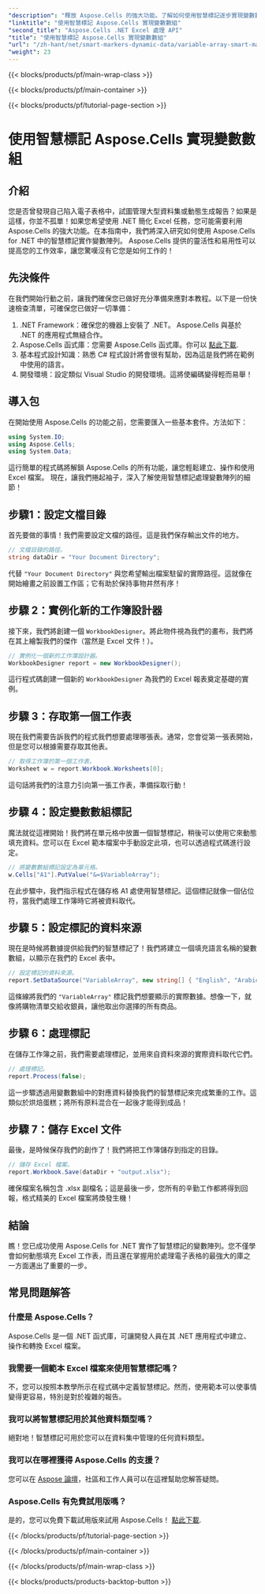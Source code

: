```yaml
---
"description": "釋放 Aspose.Cells 的強大功能。了解如何使用智慧標記逐步實現變數數組，以無縫產生 Excel 報表。"
"linktitle": "使用智慧標記 Aspose.Cells 實現變數數組"
"second_title": "Aspose.Cells .NET Excel 處理 API"
"title": "使用智慧標記 Aspose.Cells 實現變數數組"
"url": "/zh-hant/net/smart-markers-dynamic-data/variable-array-smart-markers/"
"weight": 23
---
```


{{< blocks/products/pf/main-wrap-class >}}

{{< blocks/products/pf/main-container >}}

{{< blocks/products/pf/tutorial-page-section >}}

# 使用智慧標記 Aspose.Cells 實現變數數組

## 介紹
您是否曾發現自己陷入電子表格中，試圖管理大型資料集或動態生成報告？如果是這樣，你並不孤單！如果您希望使用 .NET 簡化 Excel 任務，您可能需要利用 Aspose.Cells 的強大功能。在本指南中，我們將深入研究如何使用 Aspose.Cells for .NET 中的智慧標記實作變數陣列。 Aspose.Cells 提供的靈活性和易用性可以提高您的工作效率，讓您驚嘆沒有它您是如何工作的！
## 先決條件
在我們開始行動之前，讓我們確保您已做好充分準備來應對本教程。以下是一份快速檢查清單，可確保您已做好一切準備：
1. .NET Framework：確保您的機器上安裝了 .NET。 Aspose.Cells 與基於 .NET 的應用程式無縫合作。
2. Aspose.Cells 函式庫：您需要 Aspose.Cells 函式庫。你可以 [點此下載](https://releases。aspose.com/cells/net/).
3. 基本程式設計知識：熟悉 C# 程式設計將會很有幫助，因為這是我們將在範例中使用的語言。
4. 開發環境：設定類似 Visual Studio 的開發環境。這將使編碼變得輕而易舉！
## 導入包
在開始使用 Aspose.Cells 的功能之前，您需要匯入一些基本套件。方法如下：
```csharp
using System.IO;
using Aspose.Cells;
using System.Data;
```
這行簡單的程式碼將解鎖 Aspose.Cells 的所有功能，讓您輕鬆建立、操作和使用 Excel 檔案。
現在，讓我們捲起袖子，深入了解使用智慧標記處理變數陣列的細節！
## 步驟1：設定文檔目錄
首先要做的事情！我們需要設定文檔的路徑。這是我們保存輸出文件的地方。
```csharp
// 文檔目錄的路徑。
string dataDir = "Your Document Directory";
```
代替 `"Your Document Directory"` 與您希望輸出檔案駐留的實際路徑。這就像在開始繪畫之前設置工作區；它有助於保持事物井然有序！
## 步驟 2：實例化新的工作簿設計器
接下來，我們將創建一個 `WorkbookDesigner`。將此物件視為我們的畫布，我們將在其上繪製我們的傑作（當然是 Excel 文件！）。
```csharp
// 實例化一個新的工作簿設計器。
WorkbookDesigner report = new WorkbookDesigner();
```
這行程式碼創建一個新的 `WorkbookDesigner` 為我們的 Excel 報表奠定基礎的實例。
## 步驟 3：存取第一個工作表
現在我們需要告訴我們的程式我們想要處理哪張表。通常，您會從第一張表開始，但是您可以根據需要存取其他表。
```csharp
// 取得工作簿的第一個工作表。
Worksheet w = report.Workbook.Worksheets[0];
```
這句話將我們的注意力引向第一張工作表，準備採取行動！
## 步驟 4：設定變數數組標記
魔法就從這裡開始！我們將在單元格中放置一個智慧標記，稍後可以使用它來動態填充資料。您可以在 Excel 範本檔案中手動設定此項，也可以透過程式碼進行設定。
```csharp
// 將變數數組標記設定為單元格。
w.Cells["A1"].PutValue("&=$VariableArray");
```
在此步驟中，我們指示程式在儲存格 A1 處使用智慧標記。這個標記就像一個佔位符，當我們處理工作簿時它將被資料取代。
## 步驟 5：設定標記的資料來源
現在是時候將數據提供給我們的智慧標記了！我們將建立一個填充語言名稱的變數數組，以顯示在我們的 Excel 表中。
```csharp
// 設定標記的資料來源。
report.SetDataSource("VariableArray", new string[] { "English", "Arabic", "Hindi", "Urdu", "French" });
```
這條線將我們的 `"VariableArray"` 標記我們想要顯示的實際數據。想像一下，就像將購物清單交給收銀員，讓他取出你選擇的所有商品。
## 步驟 6：處理標記
在儲存工作簿之前，我們需要處理標記，並用來自資料來源的實際資料取代它們。
```csharp
// 處理標記。
report.Process(false);
```
這一步驟透過用變數數組中的對應資料替換我們的智慧標記來完成繁重的工作。這類似於烘焙蛋糕；將所有原料混合在一起後才能得到成品！
## 步驟 7：儲存 Excel 文件
最後，是時候保存我們的創作了！我們將把工作簿儲存到指定的目錄。
```csharp
// 儲存 Excel 檔案。
report.Workbook.Save(dataDir + "output.xlsx");
```
確保檔案名稱包含 .xlsx 副檔名；這是最後一步，您所有的辛勤工作都將得到回報，格式精美的 Excel 檔案將煥發生機！
## 結論
瞧！您已成功使用 Aspose.Cells for .NET 實作了智慧標記的變數陣列。您不僅學會如何動態填充 Excel 工作表，而且還在掌握用於處理電子表格的最強大的庫之一方面邁出了重要的一步。 
## 常見問題解答
### 什麼是 Aspose.Cells？  
Aspose.Cells 是一個 .NET 函式庫，可讓開發人員在其 .NET 應用程式中建立、操作和轉換 Excel 檔案。
### 我需要一個範本 Excel 檔案來使用智慧標記嗎？  
不，您可以按照本教學所示在程式碼中定義智慧標記。然而，使用範本可以使事情變得更容易，特別是對於複雜的報告。
### 我可以將智慧標記用於其他資料類型嗎？  
絕對地！智慧標記可用於您可以在資料集中管理的任何資料類型。
### 我可以在哪裡獲得 Aspose.Cells 的支援？  
您可以在 [Aspose 論壇](https://forum.aspose.com/c/cells/9)，社區和工作人員可以在這裡幫助您解答疑問。
### Aspose.Cells 有免費試用版嗎？  
是的，您可以免費下載試用版來試用 Aspose.Cells！ [點此下載](https://releases。aspose.com/).


{{< /blocks/products/pf/tutorial-page-section >}}

{{< /blocks/products/pf/main-container >}}

{{< /blocks/products/pf/main-wrap-class >}}

{{< blocks/products/products-backtop-button >}}